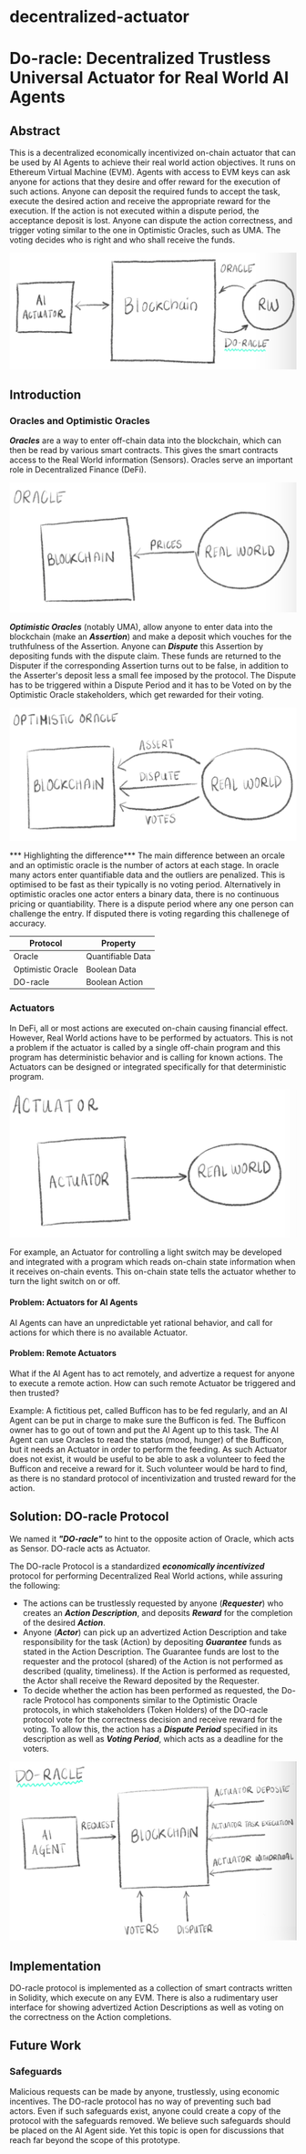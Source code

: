 # decentralized-actuator

# Do-racle: Decentralized Trustless Universal Actuator for Real World AI Agents

## Abstract

This is a decentralized economically incentivized on-chain actuator that can be used by AI Agents to achieve their real world action objectives. It runs on Ethereum Virtual Machine (EVM). Agents with access to EVM keys can ask anyone for actions that they desire and offer reward for the execution of such actions. Anyone can deposit the required funds to accept the task, execute the desired action and receive the appropriate reward for the execution. If the action is not executed within a dispute period, the acceptance deposit is lost. Anyone can dispute the action correctness, and trigger voting similar to the one in Optimistic Oracles, such as UMA. The voting decides who is right and who shall receive the funds.

![Diagram](./Diagram.jpg)

## Introduction

### Oracles and Optimistic Oracles

***Oracles*** are a way to enter off-chain data into the blockchain, which can then be read by various smart contracts. This gives the smart contracts access to the Real World information (Sensors). Oracles serve an important role in Decentralized Finance (DeFi).

![OracleDiagram](./OracleDiagram.jpg)

***Optimistic Oracles*** (notably UMA), allow anyone to enter data into the blockchain (make an ***Assertion***) and make a deposit which vouches for the truthfulness of the Assertion. Anyone can ***Dispute*** this Assertion by depositing funds with the dispute claim. These funds are returned to the Disputer if the corresponding Assertion turns out to be false, in addition to the Asserter's deposit less a small fee imposed by the protocol. The Dispute has to be triggered within a Dispute Period and it has to be Voted on by the Optimistic Oracle stakeholders, which get rewarded for their voting.

![OptimisticOracleDiagram](./OptimisticOracleDiagram.jpg)

*** Highlighting the difference*** The main difference between an orcale and an optimistic oracle is the number of actors at each stage. In oracle many actors enter quantifiable data and the outliers are penalized. This is optimised to be fast as their typically is no voting period. Alternatively in optimistic oracles one actor enters a binary data, there is no continuous pricing or quantiability. There is a dispute period where any one person can challenge the entry. If disputed there is voting regarding this challenege of accuracy.

| Protocol          | Property          |
|-------------------|-------------------|
| Oracle            | Quantifiable Data |
| Optimistic Oracle | Boolean Data      |
| DO-racle          | Boolean Action    |

### Actuators

In DeFi, all or most actions are executed on-chain causing financial effect. However, Real World actions have to be performed by actuators. This is not a problem if the actuator is called by a single off-chain program and this program has deterministic behavior and is calling for known actions. The Actuators can be designed or integrated specifically for that deterministic program.

![ActuatorDiagram](./ActuatorDiagram.jpg)

For example, an Actuator for controlling a light switch may be developed and integrated with a program which reads on-chain state information when it receives on-chain events. This on-chain state tells the actuator whether to turn the light switch on or off.

#### Problem: Actuators for AI Agents

AI Agents can have an unpredictable yet rational behavior, and call for actions for which there is no available Actuator.

#### Problem: Remote Actuators

What if the AI Agent has to act remotely, and advertize a request for anyone to execute a remote action. How can such remote Actuator be triggered and then trusted?

Example: A fictitious pet, called Bufficon has to be fed regularly, and an AI Agent can be put in charge to make sure the Bufficon is fed. The Bufficon owner has to go out of town and put the AI Agent up to this task. The AI Agent can use Oracles to read the status (mood, hunger) of the Bufficon, but it needs an Actuator in order to perform the feeding. As such Actuator does not exist, it would be useful to be able to ask a volunteer to feed the Bufficon and receive a reward for it. Such volunteer would be hard to find, as there is no standard protocol of incentivization and trusted reward for the action.

## Solution: DO-racle Protocol

We named it ***"DO-racle"*** to hint to the opposite action of Oracle, which acts as Sensor. DO-racle acts as Actuator.

The DO-racle Protocol is a standardized ***economically incentivized*** protocol for performing Decentralized Real World actions, while assuring the following:
-  The actions can be trustlessly requested by anyone (***Requester***) who creates an ***Action Description***, and deposits ***Reward*** for the completion of the desired ***Action***.
- Anyone (***Actor***) can pick up an advertized Action Description and take responsibility for the task (Action) by depositing ***Guarantee*** funds as stated in the Action Description. The Guarantee funds are lost to the requester and the protocol (shared) of the Action is not performed as described (quality, timeliness). If the Action is performed as requested, the Actor shall receive the Reward deposited by the Requester.
- To decide whether the action has been performed as requested, the Do-racle Protocol has components similar to the Optimistic Oracle protocols, in which stakeholders (Token Holders) of the DO-racle protocol vote for the correctness decision and receive reward for the voting. To allow this, the action has a ***Dispute Period*** specified in its description as well as ***Voting Period***, which acts as a deadline for the voters.

![DOracleDiagram](./DOracleDiagram.jpg)

## Implementation

DO-racle protocol is implemented as a collection of smart contracts written in Solidity, which execute on any EVM. There is also a rudimentary user interface for showing advertized Action Descriptions as well as voting on the correctness on the Action completions.

## Future Work

### Safeguards

Malicious requests can be made by anyone, trustlessly, using economic incentives. The DO-racle protocol has no way of preventing such bad actors. Even if such safeguards exist, anyone could create a copy of the protocol with the safeguards removed. We believe such safeguards should be placed on the AI Agent side. Yet this topic is open for discussions that reach far beyond the scope of this prototype.